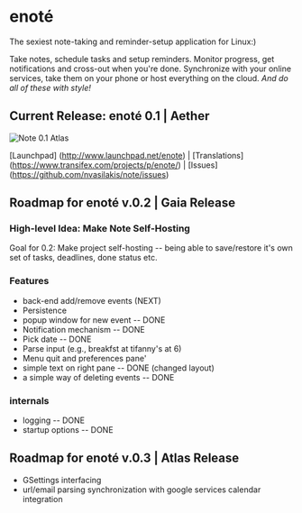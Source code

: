 # enoté

The sexiest note-taking and reminder-setup application for Linux:)

Take notes, schedule tasks and setup reminders. Monitor progress, get
notifications and cross-out when you're done. Synchronize with your
online services, take them on your phone or host everything  on the
cloud.  _And do all of these with style!_

## Current Release: enoté 0.1 | Aether

![Note 0.1 Atlas ](http://www.seas.upenn.edu/~nvas/note-0.1.jpg)

[Launchpad] (http://www.launchpad.net/enote) | [Translations] (https://www.transifex.com/projects/p/enote/) | [Issues] (https://github.com/nvasilakis/note/issues)

## Roadmap for enoté v.0.2 | Gaia Release

### High-level Idea: Make Note Self-Hosting

Goal for 0.2: Make project self-hosting -- being able to save/restore it's own set of tasks, deadlines, done status
etc.

### Features

* back-end add/remove events (NEXT)
* Persistence
* popup window for new event -- DONE
* Notification mechanism -- DONE
* Pick date -- DONE
* Parse input (e.g., breakfst at tifanny's at 6)
* Menu quit and preferences pane'
* simple text on right pane -- DONE (changed layout)
* a simple way of deleting events -- DONE

### internals 

* logging -- DONE
* startup options -- DONE

## Roadmap for enoté v.0.3 | Atlas Release

* GSettings interfacing
* url/email parsing
synchronization with google services
calendar integration
